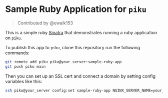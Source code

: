 # Sample Ruby Application for `piku`

> Contributed by @ewalk153

This is a simple ruby [Sinatra](https://sinatrarb.com) that demonstrates running a ruby application on `piku`.

To publish this app to `piku`, clone this repository run the following commands:

```bash
git remote add piku piku@your_server:sample-ruby-app
git push piku main
```

Then you can set up an SSL cert and connect a domain by setting config variables like this:

```bash
ssh piku@your_server config:set sample-ruby-app NGINX_SERVER_NAME=your_server
```
